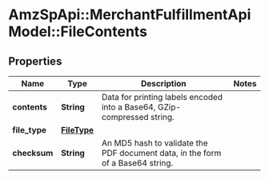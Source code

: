 # AmzSpApi::MerchantFulfillmentApiModel::FileContents

## Properties
Name | Type | Description | Notes
------------ | ------------- | ------------- | -------------
**contents** | **String** | Data for printing labels encoded into a Base64, GZip-compressed string. | 
**file_type** | [**FileType**](FileType.md) |  | 
**checksum** | **String** | An MD5 hash to validate the PDF document data, in the form of a Base64 string. | 

